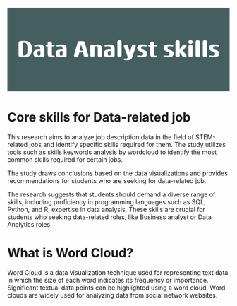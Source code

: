 ![alt text](https://github.com/Iriswu55555/wordcloud/blob/a791973b838cef4d1289e61746d08b8ec3b273e9/Data_Analyst_skills.png)



# Core skills for Data-related job

This research aims to analyze job description data in the field of STEM-related jobs and identify specific skills required for them. The study utilizes tools such as skills keywords analysis by wordcloud to identify the most common skills required for certain jobs.

The study draws conclusions based on the data visualizations and provides recommendations for students who are seeking for data-related job. 

The research suggests that students should demand a diverse range of skills, including proficiency in programming languages such as SQL, Python, and R, expertise in data analysis. These skills are crucial for students who seeking data-related roles, like Business analyst or Data Analytics roles.


# What is Word Cloud?

Word Cloud is a data visualization technique used for representing text data in which the size of each word indicates its frequency or importance. Significant textual data points can be highlighted using a word cloud. Word clouds are widely used for analyzing data from social network websites. 
